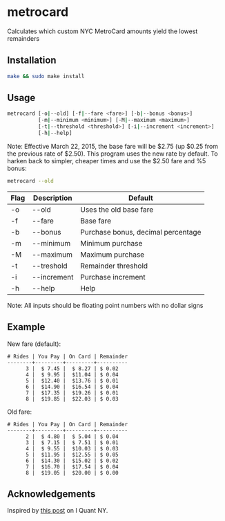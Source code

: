 # metrocard

Calculates which custom NYC MetroCard amounts yield the lowest remainders

## Installation

```bash
make && sudo make install
```

## Usage

```bash
metrocard [-o|--old] [-f|--fare <fare>] [-b|--bonus <bonus>]
          [-m|--minimum <minimum>] [-M|--maximum <maximum>]
          [-t|--threshold <threshold>] [-i|--increment <increment>]
          [-h|--help]
```

Note: Effective March 22, 2015, the base fare will be $2.75 (up $0.25 from the previous rate of $2.50). This program uses the new rate by default. To harken back to simpler, cheaper times and use the $2.50 fare and %5 bonus:

```bash
metrocard --old
```

| Flag           | Description                        | Default |
| -------------- | ---------------------------------- | ------- |
| -o|--old       | Uses the old base fare             | $2.50   |
| -f|--fare      | Base fare                          | $2.75   |
| -b|--bonus     | Purchase bonus, decimal percentage | 0.11    |
| -m|--minimum   | Minimum purchase                   | $5.50   |
| -M|--maximum   | Maximum purchase                   | $20.00  |
| -t|--treshold  | Remainder threshold                | $0.05   |
| -i|--increment | Purchase increment                 | $0.05   |
| -h|--help      | Help                               |         |

Note: All inputs should be floating point numbers with no dollar signs

## Example

New fare (default):

```
# Rides | You Pay | On Card | Remainder
--------+---------+---------+----------
      3 |  $ 7.45 |  $ 8.27 | $ 0.02
      4 |  $ 9.95 |  $11.04 | $ 0.04
      5 |  $12.40 |  $13.76 | $ 0.01
      6 |  $14.90 |  $16.54 | $ 0.04
      7 |  $17.35 |  $19.26 | $ 0.01
      8 |  $19.85 |  $22.03 | $ 0.03
```

Old fare:

```
# Rides | You Pay | On Card | Remainder
--------+---------+---------+----------
      2 |  $ 4.80 |  $ 5.04 | $ 0.04
      3 |  $ 7.15 |  $ 7.51 | $ 0.01
      4 |  $ 9.55 |  $10.03 | $ 0.03
      5 |  $11.95 |  $12.55 | $ 0.05
      6 |  $14.30 |  $15.02 | $ 0.02
      7 |  $16.70 |  $17.54 | $ 0.04
      8 |  $19.05 |  $20.00 | $ 0.00
```

## Acknowledgements

Inspired by [this post](http://iquantny.tumblr.com/post/96700509489/how-memorizing-19-05-can-help-you-outsmart-the) on I Quant NY.
